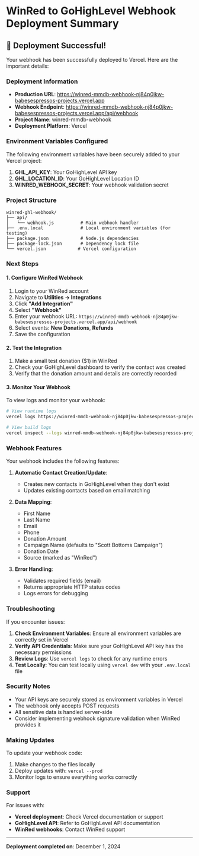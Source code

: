 # WinRed to GoHighLevel Webhook Deployment Summary

## 🎉 Deployment Successful!

Your webhook has been successfully deployed to Vercel. Here are the important details:

### Deployment Information

- **Production URL**: https://winred-mmdb-webhook-nj84p0jkw-babesespressos-projects.vercel.app
- **Webhook Endpoint**: https://winred-mmdb-webhook-nj84p0jkw-babesespressos-projects.vercel.app/api/webhook
- **Project Name**: winred-mmdb-webhook
- **Deployment Platform**: Vercel

### Environment Variables Configured

The following environment variables have been securely added to your Vercel project:

1. **GHL_API_KEY**: Your GoHighLevel API key
2. **GHL_LOCATION_ID**: Your GoHighLevel Location ID
3. **WINRED_WEBHOOK_SECRET**: Your webhook validation secret

### Project Structure

```
winred-ghl-webhook/
├── api/
│   └── webhook.js          # Main webhook handler
├── .env.local              # Local environment variables (for testing)
├── package.json            # Node.js dependencies
├── package-lock.json       # Dependency lock file
└── vercel.json            # Vercel configuration
```

### Next Steps

#### 1. Configure WinRed Webhook

1. Login to your WinRed account
2. Navigate to **Utilities → Integrations**
3. Click **"Add Integration"**
4. Select **"Webhook"**
5. Enter your webhook URL: `https://winred-mmdb-webhook-nj84p0jkw-babesespressos-projects.vercel.app/api/webhook`
6. Select events: **New Donations**, **Refunds**
7. Save the configuration

#### 2. Test the Integration

1. Make a small test donation ($1) in WinRed
2. Check your GoHighLevel dashboard to verify the contact was created
3. Verify that the donation amount and details are correctly recorded

#### 3. Monitor Your Webhook

To view logs and monitor your webhook:

```bash
# View runtime logs
vercel logs https://winred-mmdb-webhook-nj84p0jkw-babesespressos-projects.vercel.app

# View build logs
vercel inspect --logs winred-mmdb-webhook-nj84p0jkw-babesespressos-projects.vercel.app
```

### Webhook Features

Your webhook includes the following features:

1. **Automatic Contact Creation/Update**: 
   - Creates new contacts in GoHighLevel when they don't exist
   - Updates existing contacts based on email matching

2. **Data Mapping**:
   - First Name
   - Last Name
   - Email
   - Phone
   - Donation Amount
   - Campaign Name (defaults to "Scott Bottoms Campaign")
   - Donation Date
   - Source (marked as "WinRed")

3. **Error Handling**:
   - Validates required fields (email)
   - Returns appropriate HTTP status codes
   - Logs errors for debugging

### Troubleshooting

If you encounter issues:

1. **Check Environment Variables**: Ensure all environment variables are correctly set in Vercel
2. **Verify API Credentials**: Make sure your GoHighLevel API key has the necessary permissions
3. **Review Logs**: Use `vercel logs` to check for any runtime errors
4. **Test Locally**: You can test locally using `vercel dev` with your `.env.local` file

### Security Notes

- Your API keys are securely stored as environment variables in Vercel
- The webhook only accepts POST requests
- All sensitive data is handled server-side
- Consider implementing webhook signature validation when WinRed provides it

### Making Updates

To update your webhook code:

1. Make changes to the files locally
2. Deploy updates with: `vercel --prod`
3. Monitor logs to ensure everything works correctly

### Support

For issues with:
- **Vercel deployment**: Check Vercel documentation or support
- **GoHighLevel API**: Refer to GoHighLevel API documentation
- **WinRed webhooks**: Contact WinRed support

---

**Deployment completed on**: December 1, 2024
